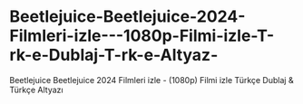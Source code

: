 # Beetlejuice-Beetlejuice-2024-Filmleri-izle---1080p-Filmi-izle-T-rk-e-Dublaj-T-rk-e-Altyaz-
Beetlejuice Beetlejuice 2024 Filmleri izle - (1080p) Filmi izle Türkçe Dublaj &amp; Türkçe Altyazı
